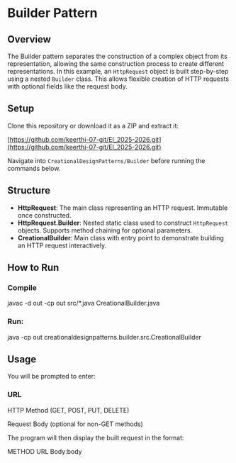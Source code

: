 # Builder Pattern

## Overview
The Builder pattern separates the construction of a complex object from its representation, allowing the same construction process to create different representations. In this example, an `HttpRequest` object is built step-by-step using a nested `Builder` class. This allows flexible creation of HTTP requests with optional fields like the request body.

## Setup
Clone this repository or download it as a ZIP and extract it:

[https://github.com/keerthi-07-git/EI_2025-2026.git](https://github.com/keerthi-07-git/EI_2025-2026.git)

Navigate into `CreationalDesignPatterns/Builder` before running the commands below.

## Structure
- **HttpRequest**: The main class representing an HTTP request. Immutable once constructed.  
- **HttpRequest.Builder**: Nested static class used to construct `HttpRequest` objects. Supports method chaining for optional parameters.  
- **CreationalBuilder**: Main class with entry point to demonstrate building an HTTP request interactively.

## How to Run

### Compile
javac -d out -cp out src/*.java CreationalBuilder.java
### Run:
java -cp out creationaldesignpatterns.builder.src.CreationalBuilder

## Usage

You will be prompted to enter:

### URL

HTTP Method (GET, POST, PUT, DELETE)

Request Body (optional for non-GET methods)

The program will then display the built request in the format:

METHOD URL Body:body

